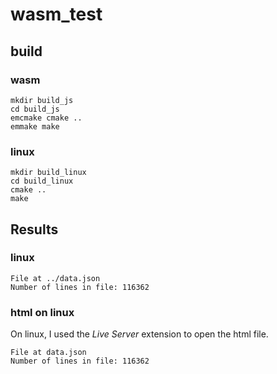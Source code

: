 # wasm_test

## build

### wasm

```
mkdir build_js
cd build_js
emcmake cmake ..
emmake make
```

### linux

```
mkdir build_linux
cd build_linux
cmake ..
make
```

## Results

### linux

```
File at ../data.json
Number of lines in file: 116362
```

### html on linux

On linux, I used the _Live Server_ extension to open the html file.

```
File at data.json
Number of lines in file: 116362
```
